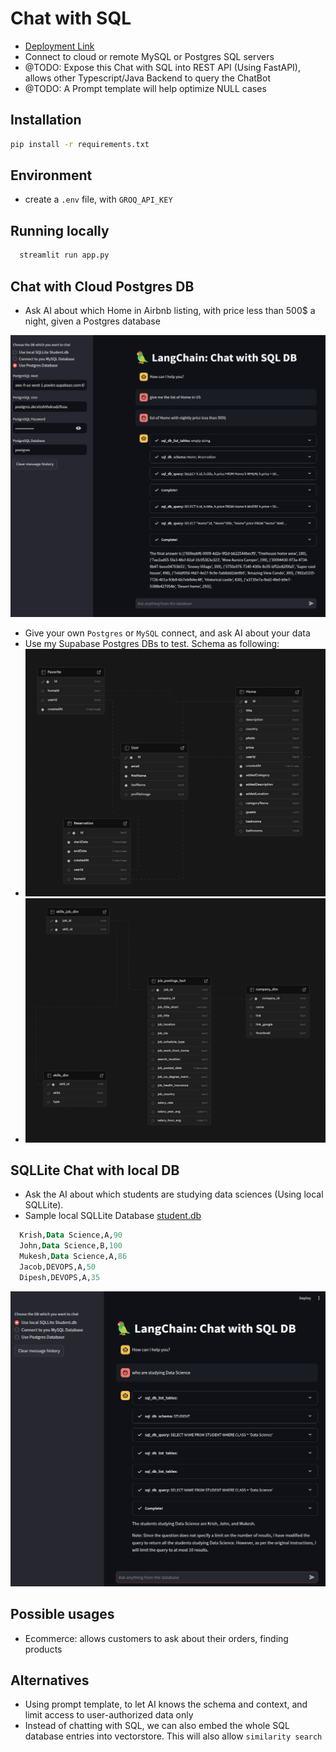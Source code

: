 # Chat with SQL

- [Deployment Link](https://gen-ai-8tyoexmjh3w9wlv33qrube.streamlit.app/)
- Connect to cloud or remote MySQL or Postgres SQL servers
- @TODO: Expose this Chat with SQL into REST API (Using FastAPI), allows other Typescript/Java Backend to query the ChatBot
- @TODO: A Prompt template will help optimize NULL cases

## Installation

```zsh
pip install -r requirements.txt
```

## Environment

- create a `.env` file, with `GROQ_API_KEY`

## Running locally

```zsh
  streamlit run app.py
```

## Chat with Cloud Postgres DB

- Ask AI about which Home in Airbnb listing, with price less than 500$ a night, given a Postgres database

![PostgresChat](./PostgresChat.png)

- Give your own `Postgres` or `MySQL` connect, and ask AI about your data
- Use my Supabase Postgres DBs to test. Schema as following:
- ![HomeBookingDB](./HomeBookingDB.png)
- ![JobPostingDB](./JobPostingDB.png)

## SQLLite Chat with local DB

- Ask the AI about which students are studying data sciences (Using local SQLLite).
- Sample local SQLLite Database [student.db](./student.db)

```sql
  Krish,Data Science,A,90
  John,Data Science,B,100
  Mukesh,Data Science,A,86
  Jacob,DEVOPS,A,50
  Dipesh,DEVOPS,A,35
```

![Chat With SQL Lite](./ChatWithSQLLite.png)

## Possible usages

- Ecommerce: allows customers to ask about their orders, finding products

## Alternatives

- Using prompt template, to let AI knows the schema and context, and limit access to user-authorized data only
- Instead of chatting with SQL, we can also embed the whole SQL database entries into vectorstore. This will also allow `similarity search`
